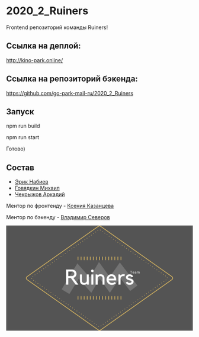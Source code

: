 # 2020_2_Ruiners
Frontend репозиторий команды Ruiners!

## Cсылка на деплой:
http://kino-park.online/

## Cсылка на репозиторий бэкенда:
https://github.com/go-park-mail-ru/2020_2_Ruiners

## Запуск 
npm run build

npm run start

Готово)

## Состав

- [Эрик Набиев](https://github.com/ErikDoter)
- [Говядкин Михаил](https://github.com/govyadkin)
- [Чекрыжов Аркадий](https://github.com/Arkadiyche)

Ментор по фронтенду - [Ксения Казанцева
](https://github.com/dreamofdark)

Ментор по бэкенду - [Владимир Северов](https://github.com/hackallcode)

![kinopoisk/public/static/images/Ruiners.png](kinopoisk/public/static/images/Ruiners.png)
